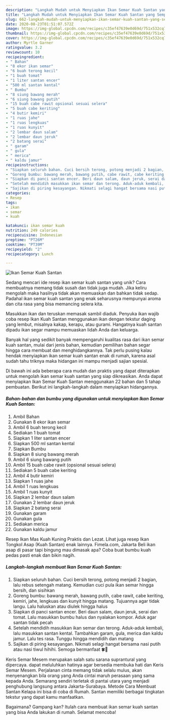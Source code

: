 ```yaml
---
description: "Langkah Mudah untuk Menyiapkan Ikan Semar Kuah Santan yang Sempurna"
title: "Langkah Mudah untuk Menyiapkan Ikan Semar Kuah Santan yang Sempurna"
slug: 662-langkah-mudah-untuk-menyiapkan-ikan-semar-kuah-santan-yang-sempurna
date: 2020-08-23T01:51:07.572Z
image: https://img-global.cpcdn.com/recipes/c35ef47639e0d69d/751x532cq70/ikan-semar-kuah-santan-foto-resep-utama.jpg
thumbnail: https://img-global.cpcdn.com/recipes/c35ef47639e0d69d/751x532cq70/ikan-semar-kuah-santan-foto-resep-utama.jpg
cover: https://img-global.cpcdn.com/recipes/c35ef47639e0d69d/751x532cq70/ikan-semar-kuah-santan-foto-resep-utama.jpg
author: Myrtle Garner
ratingvalue: 3.2
reviewcount: 10
recipeingredient:
- " Bahan"
- "8 ekor ikan semar"
- "6 buah terong kecil"
- "1 buah tomat"
- "1 liter santan encer"
- "500 ml santan kental"
- " Bumbu"
- "8 siung bawang merah"
- "6 siung bawang putih"
- "15 buah cabe rawit opsional sesuai selera"
- "5 buah cabe keriting"
- "4 butir kemiri"
- "1 ruas jahe"
- "1 ruas lengkuas"
- "1 ruas kunyit"
- "2 lembar daun salam"
- "2 lembar daun jeruk"
- "2 batang serai"
- " garam"
- " gula"
- " merica"
- " kaldu jamur"
recipeinstructions:
- "Siapkan seluruh bahan. Cuci bersih terong, potong menjadi 2 bagian, lalu rebus setengah matang. Kemudian cuci pula ikan semar hingga bersih, dan sisihkan"
- "Goreng bumbu: bawang merah, bawang putih, cabe rawit, cabe keriting, kemiri, jahe, lengkuas dan kunyit hingga matang. Tujuannya agar tidak langu. Lalu haluskan atau diulek hingga halus"
- "Siapkan di panci santan encer. Beri daun salam, daun jeruk, serai dan tomat. Lalu masukkan bumbu halus dan nyalakan kompor. Aduk agar santan tidak pecah"
- "Setelah mendidih masukkan ikan semar dan terong. Aduk-aduk kembali, lalu masukkan santan kental. Tambahkan garam, gula, merica dan kaldu jamur. Lalu tes rasa. Tunggu hingga mendidih dan matang"
- "Sajikan di piring kesayangan. Nikmati selagi hangat bersama nasi putih atau nasi tiwul hihihi. Semoga bermanfaat 🍀💚"
categories:
- Resep
tags:
- ikan
- semar
- kuah

katakunci: ikan semar kuah 
nutrition: 249 calories
recipecuisine: Indonesian
preptime: "PT26M"
cooktime: "PT39M"
recipeyield: "2"
recipecategory: Lunch

---
```



![Ikan Semar Kuah Santan](https://img-global.cpcdn.com/recipes/c35ef47639e0d69d/751x532cq70/ikan-semar-kuah-santan-foto-resep-utama.jpg)

Sedang mencari ide resep ikan semar kuah santan yang unik? Cara membuatnya memang tidak susah dan tidak juga mudah. Jika keliru mengolah maka hasilnya tidak akan memuaskan dan bahkan tidak sedap. Padahal ikan semar kuah santan yang enak seharusnya mempunyai aroma dan cita rasa yang bisa memancing selera kita.

Masukkan ikan dan teruskan memasak sambil diaduk. Penyuka ikan wajib coba resep Ikan Kuah Santan menggunakan ikan dengan tekstur daging yang lembut, misalnya kakap, kerapu, atau gurami. Hangatnya kuah santan dipadu ikan segar mampu memuaskan lidah Anda dan keluarga.

Banyak hal yang sedikit banyak mempengaruhi kualitas rasa dari ikan semar kuah santan, mulai dari jenis bahan, kemudian pemilihan bahan segar hingga cara membuat dan menghidangkannya. Tak perlu pusing kalau hendak menyiapkan ikan semar kuah santan enak di rumah, karena asal sudah tahu triknya maka hidangan ini mampu menjadi sajian spesial.


Di bawah ini ada beberapa cara mudah dan praktis yang dapat diterapkan untuk mengolah ikan semar kuah santan yang siap dikreasikan. Anda dapat menyiapkan Ikan Semar Kuah Santan menggunakan 22 bahan dan 5 tahap pembuatan. Berikut ini langkah-langkah dalam menyiapkan hidangannya.

<!--inarticleads1-->

##### Bahan-bahan dan bumbu yang digunakan untuk menyiapkan Ikan Semar Kuah Santan:

1. Ambil  Bahan
1. Gunakan 8 ekor ikan semar
1. Ambil 6 buah terong kecil
1. Sediakan 1 buah tomat
1. Siapkan 1 liter santan encer
1. Siapkan 500 ml santan kental
1. Siapkan  Bumbu
1. Siapkan 8 siung bawang merah
1. Ambil 6 siung bawang putih
1. Ambil 15 buah cabe rawit (opsional sesuai selera)
1. Sediakan 5 buah cabe keriting
1. Ambil 4 butir kemiri
1. Siapkan 1 ruas jahe
1. Ambil 1 ruas lengkuas
1. Ambil 1 ruas kunyit
1. Siapkan 2 lembar daun salam
1. Gunakan 2 lembar daun jeruk
1. Siapkan 2 batang serai
1. Gunakan  garam
1. Gunakan  gula
1. Sediakan  merica
1. Gunakan  kaldu jamur


Resep Ikan Mas Kuah Kuning Praktis dan Lezat. Lihat juga resep Ikan Tongkol Asap (Kuah Santan) enak lainnya. Fimela.com, Jakarta Beli ikan asap di pasar tapi bingung mau dimasak apa? Coba buat bumbu kuah pedas pasti enak dan bikin nagih. 

<!--inarticleads2-->

##### Langkah-langkah membuat Ikan Semar Kuah Santan:

1. Siapkan seluruh bahan. Cuci bersih terong, potong menjadi 2 bagian, lalu rebus setengah matang. Kemudian cuci pula ikan semar hingga bersih, dan sisihkan
1. Goreng bumbu: bawang merah, bawang putih, cabe rawit, cabe keriting, kemiri, jahe, lengkuas dan kunyit hingga matang. Tujuannya agar tidak langu. Lalu haluskan atau diulek hingga halus
1. Siapkan di panci santan encer. Beri daun salam, daun jeruk, serai dan tomat. Lalu masukkan bumbu halus dan nyalakan kompor. Aduk agar santan tidak pecah
1. Setelah mendidih masukkan ikan semar dan terong. Aduk-aduk kembali, lalu masukkan santan kental. Tambahkan garam, gula, merica dan kaldu jamur. Lalu tes rasa. Tunggu hingga mendidih dan matang
1. Sajikan di piring kesayangan. Nikmati selagi hangat bersama nasi putih atau nasi tiwul hihihi. Semoga bermanfaat 🍀💚


Keris Semar Mesem merupakan salah satu sarana suprantural yang dipercaya. dapat meluluhkan hatinya agar bersedia membuka hati dan Keris Semar Mesem. Perjalanan cinta memang tidak selalu mulus, akan menyenangkan bila orang yang Anda cintai maruh perasaan yang sama kepada Anda. Semarang sendiri terletak di pantai utara yang menjadi penghubung langsung antara Jakarta-Surabaya. Metode Cara Membuat Santan Kelapa ini bisa di coba di Rumah. Santan memiliki berbagai tingkatan tekstur yang dapat kamu manfaatkan. 

Bagaimana? Gampang kan? Itulah cara membuat ikan semar kuah santan yang bisa Anda lakukan di rumah. Selamat mencoba!
